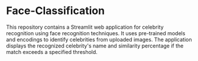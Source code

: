 # Face-Classification
This repository contains a Streamlit web application for celebrity recognition using face recognition techniques. It uses pre-trained models and encodings to identify celebrities from uploaded images. The application displays the recognized celebrity's name and similarity percentage if the match exceeds a specified threshold.
